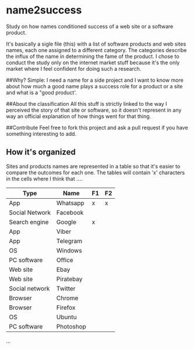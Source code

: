 # name2success
Study on how names conditioned success of a web site or a software product.

It's basically a sigle file (this) with a list of software products and web sites  names, each one assigned to a different category. The categories describe the influx of the name in determining the fame of the product.  I chose to conduct the study only on the internet market stuff because it's the only market where I feel confident for doing such a research.

##Why?
Simple: I need a name for a side project and I want to know more about how much a good name plays a success role for a product or a site and what is a "good product'.

##About the classification
All this stuff is strictly linked to the way I perceived the story of that site or software, so it doesn't represent in any way an official explanation of how things went for that thing.

##Contribute
Feel free to fork this project and ask a pull request if you have something interesting to add.

## How it's organized
Sites and products names are represented in a table so that it's easier to compare the outcomes for each one. The tables will contain 'x' characters in the cells where I think that ....




Type           | Name       | F1  | F2 
---            | ---        | --- | --- 
App            | Whatsapp   | x   | x 
Social Network | Facebook   |     | 
Search engine  | Google     | x   | 
App            | Viber      |     |
App            | Telegram   |     |
OS             | Windows    |     |
PC software    | Office     |     |
Web site       | Ebay       |     |
Web site       | Piratebay  |     |
Social network | Twitter    |     |
Browser        | Chrome     |     | 
Browser        | Firefox    |     |
OS             | Ubuntu     |     |
PC software    | Photoshop  |     |


...
